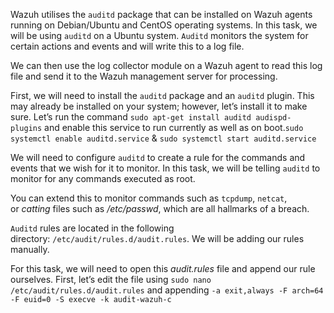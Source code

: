 Wazuh utilises the `auditd` package that can be installed on Wazuh agents running on Debian/Ubuntu and CentOS operating systems. In this task, we will be using `auditd` on a Ubuntu system. `Auditd` monitors the system for certain actions and events and will write this to a log file.

We can then use the log collector module on a Wazuh agent to read this log file and send it to the Wazuh management server for processing.

First, we will need to install the `auditd` package and an `auditd` plugin. This may already be installed on your system; however, let’s install it to make sure. Let’s run the command `sudo apt-get install auditd audispd-plugins` and enable this service to run currently as well as on boot.`sudo systemctl enable auditd.service` & `sudo systemctl start auditd.service`

We will need to configure `auditd` to create a rule for the commands and events that we wish for it to monitor. In this task, we will be telling `auditd` to monitor for any commands executed as root.

You can extend this to monitor commands such as `tcpdump`, `netcat`, or _catting_ files such as _/etc/passwd_, which are all hallmarks of a breach.  

`Auditd` rules are located in the following directory: `/etc/audit/rules.d/audit.rules`. We will be adding our rules manually.

For this task, we will need to open this _audit.rules_ file and append our rule ourselves. First, let’s edit the file using `sudo nano /etc/audit/rules.d/audit.rules` and appending `-a exit,always -F arch=64 -F euid=0 -S execve -k audit-wazuh-c`